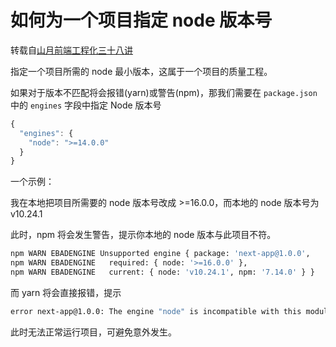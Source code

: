 # 如何为一个项目指定 node 版本号

转载自[山月前端工程化三十八讲](https://q.shanyue.tech/engineering/)

指定一个项目所需的 node 最小版本，这属于一个项目的质量工程。

如果对于版本不匹配将会报错(yarn)或警告(npm)，那我们需要在 `package.json` 中的 `engines` 字段中指定 Node 版本号

```js
{
  "engines": {
    "node": ">=14.0.0"
  }
}
```

一个示例：

我在本地把项目所需要的 node 版本号改成 >=16.0.0，而本地的 node 版本号为 v10.24.1

此时，npm 将会发生警告，提示你本地的 node 版本与此项目不符。

```sh
npm WARN EBADENGINE Unsupported engine { package: 'next-app@1.0.0',
npm WARN EBADENGINE   required: { node: '>=16.0.0' },
npm WARN EBADENGINE   current: { node: 'v10.24.1', npm: '7.14.0' } }
```

而 yarn 将会直接报错，提示

```sh
error next-app@1.0.0: The engine "node" is incompatible with this module. Expected version ">=16.0.0". Got "10.24.1"
```

此时无法正常运行项目，可避免意外发生。
